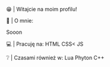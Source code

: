 😁 | Witajcie na moim profilu!
<p>📃 | O mnie:</p>
<p>Sooon</p>
<p>💻 | Pracuję na:
HTML
CSS<
JS</p>
<p>❔ | Czasami również w:
Lua
Phyton
C++</p>
<!--
**korpens1/korpens1** is a ✨ _special_ ✨ repository because its `README.md` (this file) appears on your GitHub profile.

Here are some ideas to get you started:

- 🔭 I’m currently working on ...
- 🌱 I’m currently learning ...
- 👯 I’m looking to collaborate on ...
- 🤔 I’m looking for help with ...
- 💬 Ask me about ...
- 📫 How to reach me: ...
- 😄 Pronouns: ...
- ⚡ Fun fact: ...
-->
